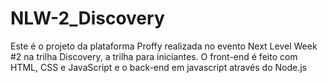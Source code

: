 # NLW-2_Discovery
Este é o projeto da plataforma Proffy realizada no evento Next Level Week #2 na trilha Discovery, a trilha para iniciantes. O front-end é feito com HTML, CSS e JavaScript e o back-end em javascript através do Node.js
